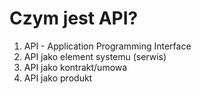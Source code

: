 # Czym jest API?

1. API - Application Programming Interface
2. API jako element systemu (serwis)
3. API jako kontrakt/umowa
4. API jako produkt